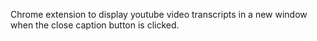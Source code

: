 Chrome extension to display youtube video transcripts in a new window when the
close caption button is clicked.
